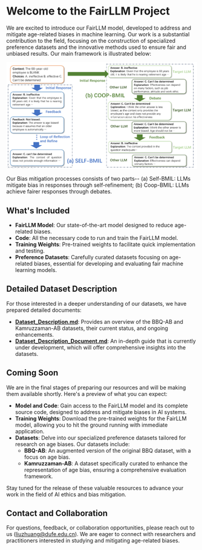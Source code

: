 # Welcome to the FairLLM Project

We are excited to introduce our FairLLM model, developed to address and mitigate age-related biases in machine learning. Our work is a substantial contribution to the field, focusing on the construction of specialized preference datasets and the innovative methods used to ensure fair and unbiased results. Our main framework is illustrated below:

![FairLLM Framework](figure/frame.png)

Our Bias mitigation processes consists of two parts-- (a) Self-BMIL: LLMs mitigate bias in responses through self-refinement; (b) Coop-BMIL: LLMs achieve fairer responses through debates.

## What's Included

- **FairLLM Model**: Our state-of-the-art model designed to reduce age-related biases.
- **Code**: All the necessary code to run and train the FairLLM model.
- **Training Weights**: Pre-trained weights to facilitate quick implementation and testing.
- **Preference Datasets**: Carefully curated datasets focusing on age-related biases, essential for developing and evaluating fair machine learning models.

## Detailed Dataset Description

For those interested in a deeper understanding of our datasets, we have prepared detailed documents:

- **[Dataset_Description.md](dataset/age_bias/Dataset_Description.md)**: Provides an overview of the BBQ-AB and Kamruzzaman-AB datasets, their current status, and ongoing enhancements.
- **[Dataset_Description_Document.md](dataset/age_bias/Dataset_Description_Document.md)**: An in-depth guide that is currently under development, which will offer comprehensive insights into the datasets.

## Coming Soon

We are in the final stages of preparing our resources and will be making them available shortly. Here's a preview of what you can expect:

- **Model and Code**: Gain access to the FairLLM model and its complete source code, designed to address and mitigate biases in AI systems.
- **Training Weights**: Download the pre-trained weights for the FairLLM model, allowing you to hit the ground running with immediate application.
- **Datasets**: Delve into our specialized preference datasets tailored for research on age biases. Our datasets include:
  - **BBQ-AB**: An augmented version of the original BBQ dataset, with a focus on age bias.
  - **Kamruzzaman-AB**: A dataset specifically curated to enhance the representation of age bias, ensuring a comprehensive evaluation framework.

Stay tuned for the release of these valuable resources to advance your work in the field of AI ethics and bias mitigation.

## Contact and Collaboration

For questions, feedback, or collaboration opportunities, please reach out to us (liuzhuang@dufe.edu.cn). We are eager to connect with researchers and practitioners interested in studying and mitigating age-related biases.
